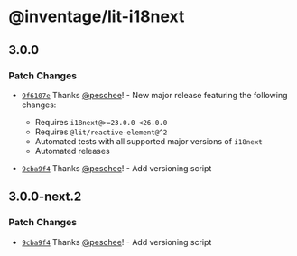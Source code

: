 # @inventage/lit-i18next

## 3.0.0

### Patch Changes

- [`9f6107e`](https://github.com/inventage/lit-i18next/commit/9f6107ef64e703094106e7dbf579a4a0d954fc51) Thanks [@peschee](https://github.com/peschee)! - New major release featuring the following changes:
  - Requires `i18next@>=23.0.0 <26.0.0`
  - Requires `@lit/reactive-element@^2`
  - Automated tests with all supported major versions of `i18next`
  - Automated releases

- [`9cba9f4`](https://github.com/inventage/lit-i18next/commit/9cba9f43879c630cae70184c65562dd36430bbdc) Thanks [@peschee](https://github.com/peschee)! - Add versioning script

## 3.0.0-next.2

### Patch Changes

- [`9cba9f4`](https://github.com/inventage/lit-i18next/commit/9cba9f43879c630cae70184c65562dd36430bbdc) Thanks [@peschee](https://github.com/peschee)! - Add versioning script
